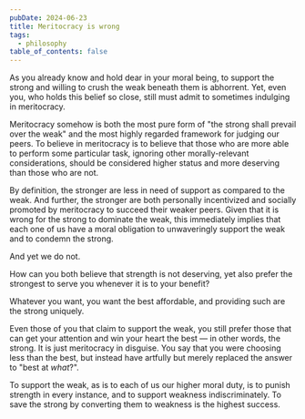 ```yaml
---
pubDate: 2024-06-23
title: Meritocracy is wrong
tags:
  - philosophy
table_of_contents: false
---
```


As you already know and hold dear in your moral being, to support the strong and willing to crush the weak beneath them is abhorrent. Yet, even you, who holds this belief so close, still must admit to sometimes indulging in meritocracy.

Meritocracy somehow is both the most pure form of "the strong shall prevail over the weak" and the most highly regarded framework for judging our peers. To believe in meritocracy is to believe that those who are more able to perform some particular task, ignoring other morally-relevant considerations, should be considered higher status and more deserving than those who are not.

By definition, the stronger are less in need of support as compared to the weak. And further, the stronger are both personally incentivized and socially promoted by meritocracy to succeed their weaker peers. Given that it is wrong for the strong to dominate the weak, this immediately implies that each one of us have a moral obligation to unwaveringly support the weak and to condemn the strong.

And yet we do not.

How can you both believe that strength is not deserving, yet also prefer the strongest to serve you whenever it is to your benefit?

Whatever you want, you want the best affordable, and providing such are the strong uniquely.

Even those of you that claim to support the weak, you still prefer those that can get your attention and win your heart the best — in other words, the strong. It is just meritocracy in disguise. You say that you were choosing less than the best, but instead have artfully but merely replaced the answer to "best at _what_?".

To support the weak, as is to each of us our higher moral duty, is to punish strength in every instance, and to support weakness indiscriminately. To save the strong by converting them to weakness is the highest success.
